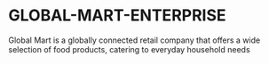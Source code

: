 # GLOBAL-MART-ENTERPRISE
Global Mart is a globally connected retail company that offers a wide selection of food products, catering to everyday household needs
